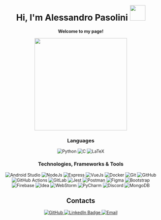 <h1 align="center">
  Hi, I'm Alessandro Pasolini     
  <img src="https://media.giphy.com/media/v1.Y2lkPTc5MGI3NjExdmQwMzBmdTk2Zmt2NWdleG5qOXhvM3ltcnRqcGEwcGpiaGw1bHF1aSZlcD12MV9pbnRlcm5hbF9naWZfYnlfaWQmY3Q9cw/juua9i2c2fA0AIp2iq/giphy.gif" width="50"/> 
</h1>

<p align="center">
  <b>Welcome to my page!</b>
</p>

<div align="center">
  <img src="https://media.giphy.com/media/v1.Y2lkPTc5MGI3NjExZnRhcjRzM242enVvN3dhZ3NicGxpNDh6djJ0dWk4bDRtZHd6MWFjZyZlcD12MV9pbnRlcm5hbF9naWZfYnlfaWQmY3Q9Zw/qgQUggAC3Pfv687qPC/giphy.gif" height="300"/>
</div>

<h3 align="center">Languages</h3>

<p align="center">
  <img src="https://skillicons.dev/icons?i=py" title="Python" alt="Python" />
  <img src="https://skillicons.dev/icons?i=c" title="C" alt="C" />
  <img src="https://skillicons.dev/icons?i=latex" title="LaTeX" alt="LaTeX" />

</p>

<h3 align="center">Technologies, Frameworks & Tools</h3>

<p align="center">
  <img src="https://skillicons.dev/icons?i=androidstudio" title="Android Studio" alt="Android Studio" />
  <img src="https://skillicons.dev/icons?i=nodejs" title="NodeJs" alt="NodeJs" />
  <img src="https://skillicons.dev/icons?i=expressjs" title="Express" alt="Express" />
  <img src="https://skillicons.dev/icons?i=vuejs" title="VueJs" alt="VueJs" />
  <img src="https://skillicons.dev/icons?i=docker" title="Docker" alt="Docker" />
  <img src="https://skillicons.dev/icons?i=git" title="Git" alt="Git" />
  <img src="https://skillicons.dev/icons?i=github" title="GitHub" alt="GitHub" />
  <img src="https://skillicons.dev/icons?i=githubactions" title="GitHub Actions" alt="GitHub Actions" />
  <img src="https://skillicons.dev/icons?i=gitlab" title="GitLab" alt="GitLab" />
  <img src="https://skillicons.dev/icons?i=jest" title="Jest" alt="Jest" />
  <img src="https://skillicons.dev/icons?i=postman" title="Postman" alt="Postman" />
  <img src="https://skillicons.dev/icons?i=figma" title="Figma" alt="Figma" />
  <img src="https://skillicons.dev/icons?i=bootstrap" title="Bootstrap" alt="Bootstrap" />
  <img src="https://skillicons.dev/icons?i=firebase" title="Firebase" alt="Firebase" />
  <img src="https://skillicons.dev/icons?i=idea" title="Idea" alt="Idea" />
  <img src="https://skillicons.dev/icons?i=webstorm" title="WebStorm" alt="WebStorm" />
  <img src="https://skillicons.dev/icons?i=pycharm" title="PyCharm" alt="PyCharm" />
  <img src="https://skillicons.dev/icons?i=discord" title="Discord" alt="Discord" />
  <img src="https://skillicons.dev/icons?i=mongodb" title="MongoDB" alt="MongoDB" />
  
  
  




</p>

<h2 align="center">Contacts</h2>

<div align="center" id="badges">
  <a href="https://github.com/pasodes">
    <img alt="GitHub" src="https://img.shields.io/badge/-Github-181717?style=for-the-badge&logo=github&logoColor=white" />
  </a> 
  <a href="https://www.linkedin.com/in/alessandro-pasolini-10813b234">
    <img src="https://img.shields.io/badge/LinkedIn-blue?style=for-the-badge&logo=linkedin&logoColor=white" alt="LinkedIn Badge"/>
  </a>
  <a href="mailto:alessandro1.pasolini@mail.polimi.it">
    <img alt="Email" src="https://img.shields.io/badge/-Email-D14836?style=for-the-badge&logo=gmail&logoColor=white" />
  </a>  
</div>

